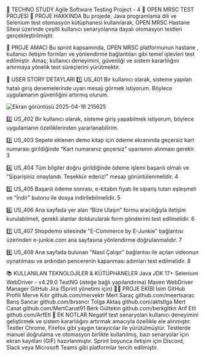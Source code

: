🧪 TECHNO STUDY Agile Software Testing Project - 4
🎯 OPEN MRSC TEST PROJESİ
📝 PROJE HAKKINDA
Bu projede, Java programlama dili ve Selenium test otomasyon kütüphanesi kullanılarak, OPEN MRSC Hastane Sitesi üzerinde çeşitli kullanıcı senaryolarına dayalı otomasyon testleri gerçekleştirilmiştir.

📌 PROJE AMACI
Bu sprint kapsamında, OPEN MRSC platformunun hastane , kullanıcı iletişim formları ve yönlendirme bağlantıları gibi temel işlevleri test edilmiştir. Amaç; kullanıcı deneyimini, güvenliği ve sistem kararlılığını artırmaya yönelik test süreçlerini yürütmektir.

🧩 USER STORY DETAYLARI
1️⃣ US_401
Bir kullanıcı olarak, sisteme yapılan hatalı giriş denemelerinde uyarı mesajı görmek istiyorum. Böylece uygulamanın güvenliğini artırmış olurum.

![Ekran görüntüsü 2025-04-16 215625](https://github.com/user-attachments/assets/eb2b1f42-5640-4aa0-b9a1-a7fd48ec62a7)

2️⃣ US_402
Bir kullanıcı olarak, sisteme giriş yapabilmek istiyorum, böylece uygulamanın özelliklerinden yararlanabilirim.


3️⃣ US_403
Sepete eklenen demo kitap için ödeme ekranında geçersiz kart numarası girildiğinde “Kart numaranız geçersiz” uyarısının alınması gerekir. 3

4️⃣ US_404
Tüm bilgiler doğru girildiğinde ödeme işlemi başarılı olmalı ve "Siparişiniz onaylandı. Teşekkür ederiz!" mesajı görüntülenmelidir. 4

5️⃣ US_405
Başarılı ödeme sonrası, e-kitabın fiyatı ile sipariş tutarı eşleşmeli ve "İndir" butonu ile dosya indirilebilmelidir. 5

6️⃣ US_406
Ana sayfada yer alan “Bize Ulaşın” formu aracılığıyla iletişim kurulabilmeli, gerekli alanlar doldurularak form gönderimi test edilmelidir. 6

7️⃣ US_407
Shopdemo sitesinde "E-Commerce by E-Junkie" bağlantısı üzerinden e-junkie.com ana sayfasına yönlendirme doğrulanmalıdır. 7

8️⃣ US_408
Ana sayfada bulunan "Nasıl Çalışır" bağlantısı ile açılan videonun oynatılması ve ardından pencerenin kapanması adımları test edilmelidir. 8
 
📚 KULLANILAN TEKNOLOJİLER & KÜTÜPHANELER
Java JDK 17+
Selenium WebDriver - v4.29.0
TestNG (isteğe bağlı yapılandırma)
Maven
WebDriver Manager
GitHub
Jira (Sprint yönetimi için)
👨‍💻 PROJE EKİBİ
İsim	GitHub Profili
Merve Kıtır	github.com/mervektr
Mert Saraç	github.com/meertsarac
Barış Sancar	github.com/brssncr
Tolga Aktaş	github.com/aktstlga
Mert Canat	github.com/MertCanat91
Berk Gültekin	github.com/berkgltkn
Arif Etli	github.com/ArfEtl
🔁 EK NOTLAR
Negatif test senaryoları kullanıcı deneyimini geliştirmek ve sistem kararlılığını artırmak amacıyla özellikle ele alınmıştır.
Testler Chrome, Firefox gibi yaygın tarayıcılar ile yürütülmüştür.
Testlerde manuel doğrulama ve otomasyon birlikte kullanılmış, bazı senaryolar için ekran kayıtları (GIF) hazırlanmıştır.
Sprint boyunca iletişim için Discord, Slack veya Microsoft Teams gibi platformlar tercih edilmiştir.
